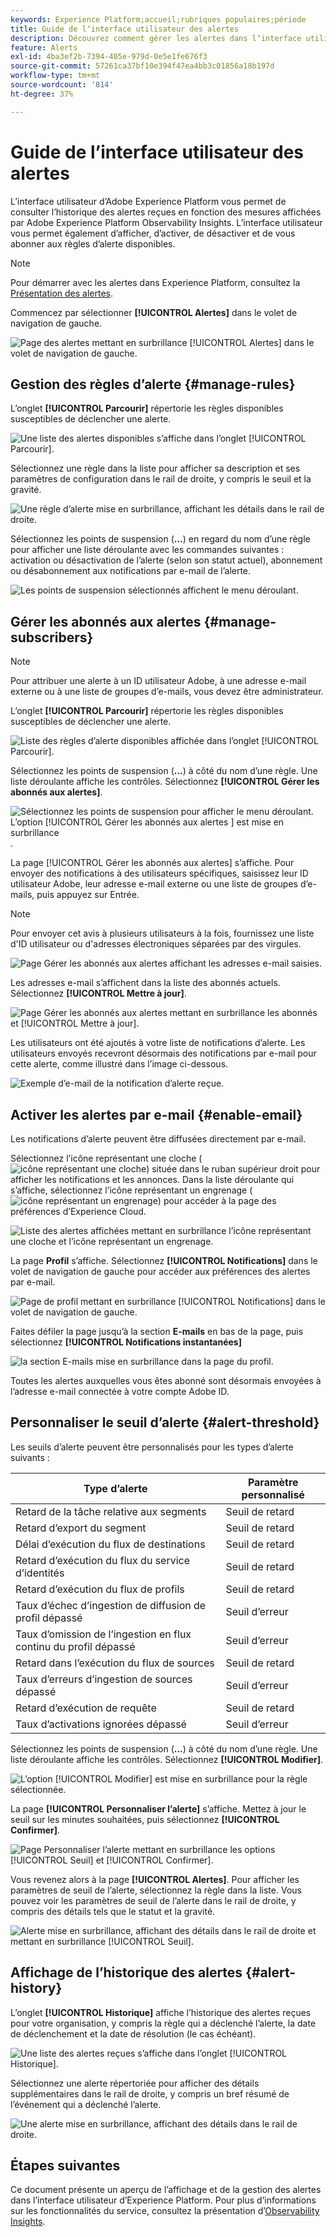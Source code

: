 ```yaml
---
keywords: Experience Platform;accueil;rubriques populaires;période
title: Guide de lʼinterface utilisateur des alertes
description: Découvrez comment gérer les alertes dans lʼinterface utilisateur dʼExperience Platform.
feature: Alerts
exl-id: 4ba3ef2b-7394-405e-979d-0e5e1fe676f3
source-git-commit: 57261ca37bf10e394f47ea4bb3c01856a18b197d
workflow-type: tm+mt
source-wordcount: '814'
ht-degree: 37%

---
```


# Guide de lʼinterface utilisateur des alertes

Lʼinterface utilisateur dʼAdobe Experience Platform vous permet de consulter lʼhistorique des alertes reçues en fonction des mesures affichées par Adobe Experience Platform Observability Insights. Lʼinterface utilisateur vous permet également dʼafficher, dʼactiver, de désactiver et de vous abonner aux règles dʼalerte disponibles.

>[!NOTE]
>
>Pour démarrer avec les alertes dans Experience Platform, consultez la [Présentation des alertes](./overview.md).

Commencez par sélectionner **[!UICONTROL Alertes]** dans le volet de navigation de gauche.

![Page des alertes mettant en surbrillance [!UICONTROL Alertes] dans le volet de navigation de gauche.](../images/alerts/ui/workspace.png)

## Gestion des règles dʼalerte {#manage-rules}

Lʼonglet **[!UICONTROL Parcourir]** répertorie les règles disponibles susceptibles de déclencher une alerte.

![Une liste des alertes disponibles s’affiche dans l’onglet [!UICONTROL Parcourir].](../images/alerts/ui/rules.png)

Sélectionnez une règle dans la liste pour afficher sa description et ses paramètres de configuration dans le rail de droite, y compris le seuil et la gravité.

![Une règle d’alerte mise en surbrillance, affichant les détails dans le rail de droite.](../images/alerts/ui/rule-details.png)

Sélectionnez les points de suspension (**...**) en regard du nom dʼune règle pour afficher une liste déroulante avec les commandes suivantes : activation ou désactivation de lʼalerte (selon son statut actuel), abonnement ou désabonnement aux notifications par e-mail de lʼalerte.

![Les points de suspension sélectionnés affichent le menu déroulant.](../images/alerts/ui/disable-subscribe.png)

## Gérer les abonnés aux alertes {#manage-subscribers}

>[!NOTE]
>
> Pour attribuer une alerte à un ID utilisateur Adobe, à une adresse e-mail externe ou à une liste de groupes d’e-mails, vous devez être administrateur.

Lʼonglet **[!UICONTROL Parcourir]** répertorie les règles disponibles susceptibles de déclencher une alerte.

![Liste des règles d’alerte disponibles affichée dans l’onglet [!UICONTROL Parcourir].](../images/alerts/ui/rules.png)

Sélectionnez les points de suspension (**...**) à côté du nom d’une règle. Une liste déroulante affiche les contrôles. Sélectionnez **[!UICONTROL Gérer les abonnés aux alertes]**.

![Sélectionnez les points de suspension pour afficher le menu déroulant. L’option [!UICONTROL  Gérer les abonnés aux alertes ] est mise en surbrillance](../images/alerts/ui/manage-alert-subscribers.png).

La page [!UICONTROL Gérer les abonnés aux alertes] s’affiche. Pour envoyer des notifications à des utilisateurs spécifiques, saisissez leur ID utilisateur Adobe, leur adresse e-mail externe ou une liste de groupes d’e-mails, puis appuyez sur Entrée.

>[!NOTE]
>
>Pour envoyer cet avis à plusieurs utilisateurs à la fois, fournissez une liste d&#39;ID utilisateur ou d&#39;adresses électroniques séparées par des virgules.

![Page Gérer les abonnés aux alertes affichant les adresses e-mail saisies.](../images/alerts/ui/manage-alert-add-email.png)

Les adresses e-mail s’affichent dans la liste des abonnés actuels. Sélectionnez **[!UICONTROL Mettre à jour]**.

![Page Gérer les abonnés aux alertes mettant en surbrillance les abonnés et [!UICONTROL Mettre à jour].](../images/alerts/ui/manage-alert-subscribers-added-email.png)

Les utilisateurs ont été ajoutés à votre liste de notifications d’alerte. Les utilisateurs envoyés recevront désormais des notifications par e-mail pour cette alerte, comme illustré dans l’image ci-dessous.

![Exemple d’e-mail de la notification d’alerte reçue.](../images/alerts/ui/manage-alert-subscribers-email.png)

## Activer les alertes par e-mail {#enable-email}

Les notifications d’alerte peuvent être diffusées directement par e-mail.

Sélectionnez l’icône représentant une cloche (![icône représentant une cloche](/help/images/icons/bell.png)) située dans le ruban supérieur droit pour afficher les notifications et les annonces. Dans la liste déroulante qui s’affiche, sélectionnez l’icône représentant un engrenage (![icône représentant un engrenage](/help/images/icons/settings.png)) pour accéder à la page des préférences d’Experience Cloud.

![Liste des alertes affichées mettant en surbrillance l’icône représentant une cloche et l’icône représentant un engrenage.](../images/alerts/ui/edit-preferences.png)

La page **Profil** s’affiche. Sélectionnez **[!UICONTROL Notifications]** dans le volet de navigation de gauche pour accéder aux préférences des alertes par e-mail.

![Page de profil mettant en surbrillance [!UICONTROL Notifications] dans le volet de navigation de gauche.](../images/alerts/ui/profile.png)

Faites défiler la page jusqu’à la section **E-mails** en bas de la page, puis sélectionnez **[!UICONTROL Notifications instantanées]**

![la section E-mails mise en surbrillance dans la page du profil.](../images/alerts/ui/notifications.png)

Toutes les alertes auxquelles vous êtes abonné sont désormais envoyées à l’adresse e-mail connectée à votre compte Adobe ID.

## Personnaliser le seuil d’alerte {#alert-threshold}

Les seuils d’alerte peuvent être personnalisés pour les types d’alerte suivants :

| Type d’alerte | Paramètre personnalisé |
|---|---|
| Retard de la tâche relative aux segments | Seuil de retard |
| Retard d’export du segment | Seuil de retard |
| Délai d’exécution du flux de destinations | Seuil de retard |
| Retard d’exécution du flux du service d’identités | Seuil de retard |
| Retard d’exécution du flux de profils | Seuil de retard |
| Taux d’échec d’ingestion de diffusion de profil dépassé | Seuil d’erreur |
| Taux d’omission de l’ingestion en flux continu du profil dépassé | Seuil d’erreur |
| Retard dans l’exécution du flux de sources | Seuil de retard |
| Taux d’erreurs d’ingestion de sources dépassé | Seuil d’erreur |
| Retard d’exécution de requête | Seuil de retard |
| Taux d’activations ignorées dépassé | Seuil d’erreur |

Sélectionnez les points de suspension (**...**) à côté du nom d’une règle. Une liste déroulante affiche les contrôles. Sélectionnez **[!UICONTROL Modifier]**.

![L’option [!UICONTROL Modifier] est mise en surbrillance pour la règle sélectionnée.](../images/alerts/ui/threshold-edit.png)

La page **[!UICONTROL Personnaliser l’alerte]** s’affiche. Mettez à jour le seuil sur les minutes souhaitées, puis sélectionnez **[!UICONTROL Confirmer]**.

![Page Personnaliser l’alerte mettant en surbrillance les options [!UICONTROL Seuil] et [!UICONTROL Confirmer].](../images/alerts/ui/threshold-update.png)

Vous revenez alors à la page **[!UICONTROL Alertes]**. Pour afficher les paramètres de seuil de l’alerte, sélectionnez la règle dans la liste. Vous pouvez voir les paramètres de seuil de l’alerte dans le rail de droite, y compris des détails tels que le statut et la gravité.

![Alerte mise en surbrillance, affichant des détails dans le rail de droite et mettant en surbrillance [!UICONTROL Seuil].](../images/alerts/ui/threshold-view.png)

## Affichage de lʼhistorique des alertes {#alert-history}

Lʼonglet **[!UICONTROL Historique]** affiche lʼhistorique des alertes reçues pour votre organisation, y compris la règle qui a déclenché lʼalerte, la date de déclenchement et la date de résolution (le cas échéant).

![Une liste des alertes reçues s’affiche dans l’onglet [!UICONTROL Historique].](../images/alerts/ui/history.png)

Sélectionnez une alerte répertoriée pour afficher des détails supplémentaires dans le rail de droite, y compris un bref résumé de lʼévénement qui a déclenché lʼalerte.

![Une alerte mise en surbrillance, affichant des détails dans le rail de droite.](../images/alerts/ui/history-details.png)

## Étapes suivantes

Ce document présente un aperçu de l’affichage et de la gestion des alertes dans l’interface utilisateur d’Experience Platform. Pour plus dʼinformations sur les fonctionnalités du service, consultez la présentation dʼ[Observability Insights](../home.md).
